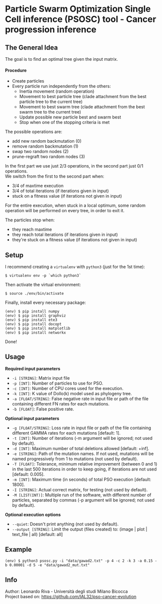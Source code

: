 # Particle Swarm Optimization Single Cell inference (PSOSC) tool - Cancer progression inference


## The General Idea
The goal is to find an optimal tree given the input matrix.

#### Procedure
  - Create particles
  - Every particle run independently from the others:
      - Inertia movement (random operation)
      - Movement to best particle tree (clade attachment from the best particle tree to the current tree)
      - Movement to best swarm tree (clade attachment from the best swarm tree to the current tree)
      - Update possible new particle best and swarm best
      - Stop when one of the stopping criteria is met

The possible operations are:
  - add new random backmutation (0)
  - remove random backmutation (1)
  - swap two random nodes (2)
  - prune-regraft two random nodes (3)

In the first part we use just 2/3 operations, in the second part just 0/1 operations.\
We switch from the first to the second part when:
  - 3/4 of maxtime execution
  - 3/4 of total iterations (if iterations given in input)
  - stuck on a fitness value (if iterations not given in input)

For the entire execution, when stuck in a local optimum, some random operation will be performed on every tree, in order to exit it.

The particles stop when:
  - they reach maxtime
  - they reach total iterations (if iterations given in input)
  - they're stuck on a fitness value (if iterations not given in input)


## Setup
I recommend creating a `virtualenv` with `python3` (just for the 1st time):
```shell
$ virtualenv env -p `which python3`
```

Then activate the virtual environment:
```shell
$ source ./env/bin/activate
```

Finally, install every necessary package:
```shell
(env) $ pip install numpy
(env) $ pip install graphviz
(env) $ pip install ete3
(env) $ pip install docopt
(env) $ pip install matplotlib
(env) $ pip install networkx
```

Done!


## Usage
**Required input parameters**
- `-i [STRING]`: Matrix input file
- `-p [INT]`: Number of particles to use for PSO.
- `-c [INT]`: Number of CPU cores used for the execution.
- `-k [INT]`: K value of Dollo(k) model used as phylogeny tree.
- `-a [FLOAT/STRING]`: False negative rate in input file or path of the file containing different FN rates for each mutations.
- `-b [FLOAT]`: False positive rate.

**Optional input parameters**
- `-g [FLOAT/STRING]`: Loss rate in input file or path of the file containing different GAMMA rates for each mutations [default: 1].
- `-t [INT]`: Number of iterations (-m argument will be ignored; not used by default).
- `-d [INT]`: Maximum number of total deletions allowed [default: +inf].
- `-e [STRING]`: Path of the mutation names. If not used, mutations will be named progressively from 1 to mutations (not used by default).
- `-T [FLOAT]`: Tolerance, minimum relative improvement (between 0 and 1) in the last 500 iterations in order to keep going, if iterations are not used [default: 0.005].
- `-m [INT]`: Maximum time (in seconds) of total PSO execution [default: 1800].
- `-I [STRING]`: Actual correct matrix, for testing (not used by default).
- `-M [LIST(INT)]`: Multiple run of the software, with different number of particles, separated by commas (-p argument will be ignored; not used by default).

**Optional execution options**
- `--quiet`: Doesn't print anything (not used by default).
- `--output [STRING]`: Limit the output (files created) to: (image | plot | text_file | all) [default: all]


## Example
```shell
(env) $ python3 psosc.py -i "data/gawad2.txt" -p 4 -c 2 -k 3 -a 0.15 -b 0.00001 -d 5 -e "data/gawad2_mut.txt"
```


## Info
Author: Leonardo Riva - Università degli studi Milano Bicocca\
Project based on: https://github.com/IAL32/pso-cancer-evolution
